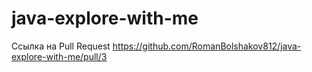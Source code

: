 # java-explore-with-me
Ссылка на Pull Request
https://github.com/RomanBolshakov812/java-explore-with-me/pull/3
